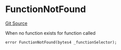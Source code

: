 # FunctionNotFound
[Git Source](https://github.com/thrackle-io/tron/blob/83f9171b0938eaf7bc30d655175a8e0d5f93feb4/src/client/token/handler/diamond/HandlerDiamond.sol)

When no function exists for function called


```solidity
error FunctionNotFound(bytes4 _functionSelector);
```

